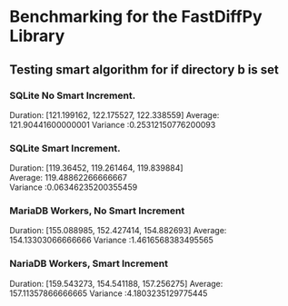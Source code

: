# Benchmarking for the FastDiffPy Library

## Testing smart algorithm for if directory b is set

### SQLite No Smart Increment.
Duration: [121.199162, 122.175527, 122.338559]
Average: 121.90441600000001
Variance :0.25312150776200093

### SQLite Smart Increment.
Duration: [119.36452, 119.261464, 119.839884]    
Average: 119.48862266666667   
Variance :0.06346235200355459 

### MariaDB Workers, No Smart Increment
Duration: [155.088985, 152.427414, 154.882693]
Average: 154.13303066666666
Variance :1.4616568383495565

### NariaDB Workers, Smart Increment
Duration: [159.543273, 154.541188, 157.256275]
Average: 157.11357866666665
Variance :4.1803235129775445